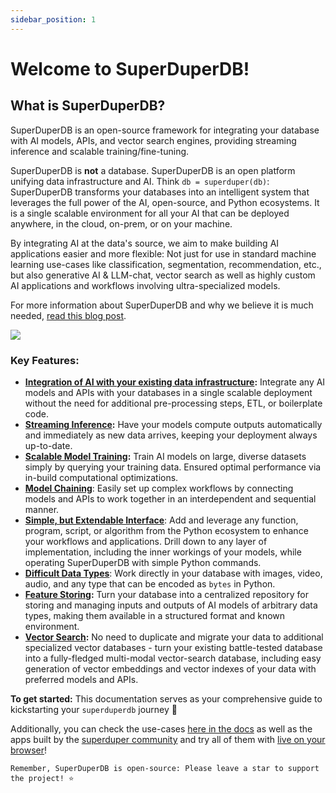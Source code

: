 ```yaml
---
sidebar_position: 1
---
```


# Welcome to SuperDuperDB!

## What is SuperDuperDB?

SuperDuperDB is an open-source framework for integrating your database with AI models, APIs, and vector search engines, providing streaming inference and scalable training/fine-tuning.

SuperDuperDB is **not** a database. SuperDuperDB is an open platform unifying data infrastructure and AI. Think `db = superduper(db)`: SuperDuperDB transforms your databases into an intelligent system that leverages the full power of the AI, open-source, and Python ecosystems. It is a single scalable environment for all your AI that can be deployed anywhere, in the cloud, on-prem, or on your machine.

By integrating AI at the data's source, we aim to make building AI applications easier and more flexible: Not just for use in standard machine learning use-cases like classification, segmentation, recommendation, etc., but also generative AI & LLM-chat, vector search as well as highly custom AI applications and workflows involving ultra-specialized models.

For more information about SuperDuperDB and why we believe it is much needed, [read this blog post](https://docs.superduperdb.com/blog/superduperdb-the-open-source-framework-for-bringing-ai-to-your-datastore/). 


![](/img/superduperdb.gif)



### Key Features:
- **[Integration of AI with your existing data infrastructure](https://docs.superduperdb.com/docs/docs/walkthrough/apply_models):** Integrate any AI models and APIs with your databases in a single scalable deployment without the need for additional pre-processing steps, ETL, or boilerplate code.
- **[Streaming Inference](https://docs.superduperdb.com/docs/docs/walkthrough/daemonizing_models_with_listeners):** Have your models compute outputs automatically and immediately as new data arrives, keeping your deployment always up-to-date.
- **[Scalable Model Training](https://docs.superduperdb.com/docs/docs/walkthrough/training_models):** Train AI models on large, diverse datasets simply by querying your training data. Ensured optimal performance via in-build computational optimizations.
- **[Model Chaining](https://docs.superduperdb.com/docs/docs/walkthrough/linking_interdependent_models/)**: Easily set up complex workflows by connecting models and APIs to work together in an interdependent and sequential manner.
- **[Simple, but Extendable Interface](https://docs.superduperdb.com/docs/docs/fundamentals/procedural_vs_declarative_api)**: Add and leverage any function, program, script, or algorithm from the Python ecosystem to enhance your workflows and applications. Drill down to any layer of implementation, including the inner workings of your models, while operating SuperDuperDB with simple Python commands.
- **[Difficult Data Types](https://docs.superduperdb.com/docs/docs/walkthrough/encoding_special_data_types/)**: Work directly in your database with images, video, audio, and any type that can be encoded as `bytes` in Python.
- **[Feature Storing](https://docs.superduperdb.com/docs/docs/walkthrough/encoding_special_data_types):** Turn your database into a centralized repository for storing and managing inputs and outputs of AI models of arbitrary data types, making them available in a structured format and known environment.
- **[Vector Search](https://docs.superduperdb.com/docs/docs/walkthrough/vector_search):** No need to duplicate and migrate your data to additional specialized vector databases - turn your existing battle-tested database into a fully-fledged multi-modal vector-search database, including easy generation of vector embeddings and vector indexes of your data with preferred models and APIs.


**To get started:**
This documentation serves as your comprehensive guide to kickstarting your `superduperdb` journey 🚀

Additionally, you can check the use-cases [here in the docs](https://docs.superduperdb.com/docs/category/use-cases) as well as the apps built by the [superduper community](https://github.com/SuperDuperDB/superduper-community-apps) and try all of them with [live on your browser](https://colab.research.google.com/github/SuperDuperDB/superduperdb/blob/main/examples/)! 




`Remember, SuperDuperDB is open-source: Please leave a star to support the project! ⭐`

